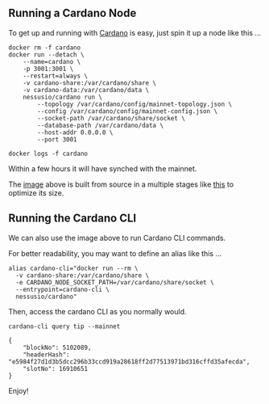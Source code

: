 
## Running a Cardano Node

To get up and running with [Cardano](https://cardano.org) is easy, just spin it up a node like this ...

```
docker rm -f cardano
docker run --detach \
    --name=cardano \
    -p 3001:3001 \
    --restart=always \
    -v cardano-share:/var/cardano/share \
    -v cardano-data:/var/cardano/data \
    nessusio/cardano run \
        --topology /var/cardano/config/mainnet-topology.json \
        --config /var/cardano/config/mainnet-config.json \
        --socket-path /var/cardano/share/socket \
        --database-path /var/cardano/data \
        --host-addr 0.0.0.0 \
        --port 3001

docker logs -f cardano
```

Within a few hours it will have synched with the mainnet.

The [image](https://hub.docker.com/r/nessusio/cardano) above is built from source in a multiple stages like [this](images/node/docker/Dockerfile) to optimize its size.

## Running the Cardano CLI

We can also use the image above to run Cardano CLI commands.

For better readability, you may want to define an alias like this ...

```
alias cardano-cli="docker run --rm \
  -v cardano-share:/var/cardano/share \
  -e CARDANO_NODE_SOCKET_PATH=/var/cardano/share/socket \
  --entrypoint=cardano-cli \
  nessusio/cardano"
```

Then, access the cardano CLI as you normally would.

```
cardano-cli query tip --mainnet

{
    "blockNo": 5102089,
    "headerHash": "e5984f27d1d3b5dcc296b33ccd919a28618ff2d77513971bd316cffd35afecda",
    "slotNo": 16910651
}
```

Enjoy!
